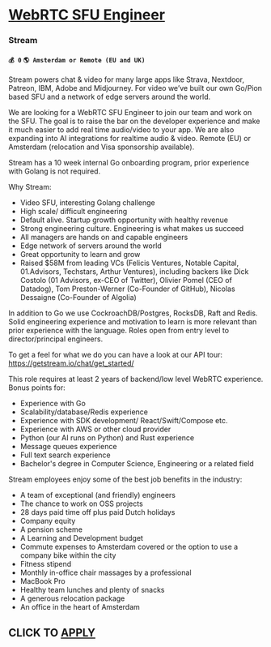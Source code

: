 # [WebRTC SFU Engineer](https://www.remotewlb.com/apply/webrtc-sfu-engineer)  
### Stream  
#### `💰 0` `🌎 Amsterdam or Remote (EU and UK)`  

Stream powers chat & video for many large apps like Strava, Nextdoor, Patreon, IBM, Adobe and Midjourney. For video we’ve built our own Go/Pion based SFU and a network of edge servers around the world.

We are looking for a WebRTC SFU Engineer to join our team and work on the SFU. The goal is to raise the bar on the developer experience and make it much easier to add real time audio/video to your app. We are also expanding into AI integrations for realtime audio & video. Remote (EU) or Amsterdam (relocation and Visa sponsorship available).

Stream has a 10 week internal Go onboarding program, prior experience with Golang is not required.

Why Stream:

  * Video SFU, interesting Golang challenge
  * High scale/ difficult engineering
  * Default alive. Startup growth opportunity with healthy revenue
  * Strong engineering culture. Engineering is what makes us succeed
  * All managers are hands on and capable engineers
  * Edge network of servers around the world
  * Great opportunity to learn and grow
  * Raised $58M from leading VCs (Felicis Ventures, Notable Capital, 01.Advisors, Techstars, Arthur Ventures), including backers like Dick Costolo (01 Advisors, ex-CEO of Twitter), Olivier Pomel (CEO of Datadog), Tom Preston-Werner (Co-Founder of GitHub), Nicolas Dessaigne (Co-Founder of Algolia)

In addition to Go we use CockroachDB/Postgres, RocksDB, Raft and Redis. Solid engineering experience and motivation to learn is more relevant than prior experience with the language. Roles open from entry level to director/principal engineers.

To get a feel for what we do you can have a look at our API tour: https://getstream.io/chat/get_started/

This role requires at least 2 years of backend/low level WebRTC experience. Bonus points for:

  * Experience with Go
  * Scalability/database/Redis experience
  * Experience with SDK development/ React/Swift/Compose etc.
  * Experience with AWS or other cloud provider
  * Python (our AI runs on Python) and Rust experience
  * Message queues experience
  * Full text search experience
  * Bachelor's degree in Computer Science, Engineering or a related field

Stream employees enjoy some of the best job benefits in the industry:

  * A team of exceptional (and friendly) engineers 
  * The chance to work on OSS projects 
  * 28 days paid time off plus paid Dutch holidays
  * Company equity
  * A pension scheme
  * A Learning and Development budget
  * Commute expenses to Amsterdam covered or the option to use a company bike within the city
  * Fitness stipend 
  * Monthly in-office chair massages by a professional
  * MacBook Pro 
  * Healthy team lunches and plenty of snacks
  * A generous relocation package
  * An office in the heart of Amsterdam

  
## CLICK TO [APPLY](https://www.remotewlb.com/apply/webrtc-sfu-engineer)

